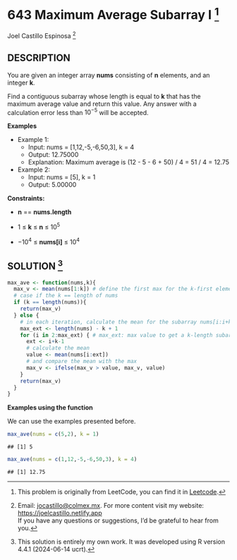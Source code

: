 
# 643 Maximum Average Subarray I [^1]

Joel Castillo Espinosa [^2]

## DESCRIPTION

You are given an integer array **nums** consisting of **n** elements,
and an integer **k**.

Find a contiguous subarray whose length is equal to **k** that has the
maximum average value and return this value. Any answer with a
calculation error less than $10^{-5}$ will be accepted.

**Examples**

- Example 1:
  - Input: nums = \[1,12,-5,-6,50,3\], k = 4
  - Output: 12.75000
  - Explanation: Maximum average is (12 - 5 - 6 + 50) / 4 = 51 / 4 =
    12.75
- Example 2:
  - Input: nums = \[5\], k = 1
  - Output: 5.00000

**Constraints:**

- **n** == **nums.length**

- 1 ≤ **k** ≤ **n** ≤ $10^{5}$

- $-10^{4}$ ≤ **nums\[i\]** ≤ $10^{4}$

## SOLUTION [^3]

``` r
max_ave <- function(nums,k){
  max_v <- mean(nums[1:k]) # define the first max for the k-first elements in nums
  # case if the k == length of nums
  if (k == length(nums)){
    return(max_v) 
  } else {
    # in each iteration, calculate the mean for the subarray nums[i:i+k-1]
    max_ext <- length(nums) - k + 1 
    for (i in 2:max_ext) { # max_ext: max value to get a k-length subarray 
      ext <- i+k-1
      # calculate the mean 
      value <- mean(nums[i:ext])
      # and compare the mean with the max 
      max_v <- ifelse(max_v > value, max_v, value)
    }
    return(max_v)
  }
}
```

**Examples using the function**

We can use the examples presented before.

``` r
max_ave(nums = c(5,2), k = 1)
```

    ## [1] 5

``` r
max_ave(nums = c(1,12,-5,-6,50,3), k = 4)
```

    ## [1] 12.75

[^1]: This problem is originally from LeetCode, you can find it in
    [Leetcode](https://leetcode.com/problems/maximum-average-subarray-i/?envType=study-plan-v2&envId=leetcode-75).

[^2]: Email: <jocastillo@colmex.mx>. For more content visit my website:
    <https://joelcastillo.netlify.app> <br> If you have any questions or
    suggestions, I’d be grateful to hear from you.

[^3]: This solution is entirely my own work. It was developed using R
    version 4.4.1 (2024-06-14 ucrt).
